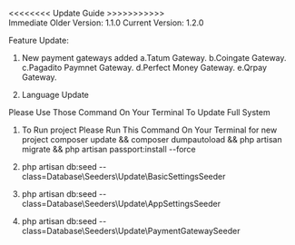 <<<<<<<< Update Guide >>>>>>>>>>>  
Immediate Older Version: 1.1.0
Current Version: 1.2.0

Feature Update:
1. New payment gateways added
    a.Tatum Gateway.
    b.Coingate Gateway.
    c.Pagadito Paymnet Gateway.
    d.Perfect Money Gateway.
    e.Qrpay Gateway.

2. Language Update


Please Use Those Command On Your Terminal To Update Full System
1. To Run project Please Run This Command On Your Terminal for new project
    composer update && composer dumpautoload && php artisan migrate && php artisan passport:install --force

2.  php artisan db:seed --class=Database\\Seeders\\Update\\BasicSettingsSeeder 
3.  php artisan db:seed --class=Database\\Seeders\\Update\\AppSettingsSeeder  
4.  php artisan db:seed --class=Database\\Seeders\\Update\\PaymentGatewaySeeder 
 


